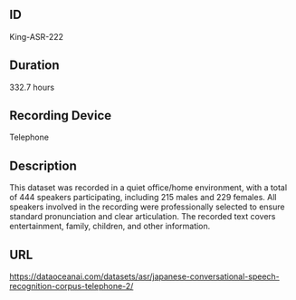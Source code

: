 ## ID
King-ASR-222
## Duration
332.7 hours
## Recording Device
Telephone
## Description
This dataset was recorded in a quiet office/home environment, with a total of 444 speakers participating, including 215 males and 229 females. All speakers involved in the recording were professionally selected to ensure standard pronunciation and clear articulation. The recorded text covers entertainment, family, children, and other information.
## URL
https://dataoceanai.com/datasets/asr/japanese-conversational-speech-recognition-corpus-telephone-2/
